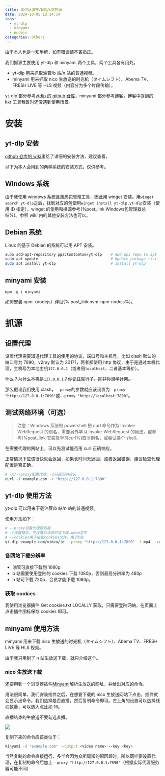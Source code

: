 ```yaml
---
title: 如何从油管/b站/n站抓源
date: 2024-10-05 13:14:34
tags:
  - yt-dlp
  - minyami
  - nodejs
categories: Others
---
```


<meta name="referrer" content="no-referrer" />

由于本人也是一知半解，如有错误请不吝指正。

我们抓源主要使用 yt-dlp 和 minyami 两个工具，两个工具各有用处。

- yt-dlp 用来抓取油管/b 站/n 站的普通视频。
- minyami 用来抓取 nico 生放送的时光机（タイムシフト）、Abema TV、FRESH LIVE 等 HLS 视频（内容分为多个片段传输）。

yt-dlp 部分参考[ytdlp 的 github 仓库](https://github.com/yt-dlp/yt-dlp#readme)，minyami 部分参考[博客](https://blog.wsswms.dev/2020/04/19/Minyami-is-so-lovely/)，博客中提到的 kkr 工具我暂时还没遇到使用场景。

# 安装

## yt-dlp 安装

[github 仓库的 wiki](https://github.com/yt-dlp/yt-dlp/wiki/Installation)里给了详细的安装方法，建议查看。

以下为本人会用到的两种系统的安装方式，仅供参考。

## Windows 系统

由于我使用 windows 系统且熟悉包管理工具，因此用 winget 安装。用`winget search yt-dlp`之后，找到对应的包使用`winget install yt-dlp.yt-dlp`安装（使用 ID 指定），winget 的使用和换源参考{%post_link Windows包管理器总结%}。参照 wiki 内的其他安装方法也可以。

## Debian 系统

Linux 的基于 Debian 的系统可以用 APT 安装。

```sh
sudo add-apt-repository ppa:tomtomtom/yt-dlp    # Add ppa repo to apt
sudo apt update                                 # Update package list
sudo apt install yt-dlp                         # Install yt-dlp
```

## minyami 安装

`npm -g i minyami`

如何安装 npm（nodejs）详见{% post_link nvm-npm-nodejs%}。

# 抓源

## 设置代理

设置代理需要知道代理工具的使用的协议，端口号和主机号，比如 clash 默认的端口号为 7890，v2ray 默认为 20171，两者都使用 http 协议，由于是通过本机代理，主机号为本地主机`127.0.0.1`（或者用`localhost`，二者基本等价）。

~~什么？为什么本机是`127.0.0.1`？你记住就行了，除非你想学计网。~~

那么假设我们使用 clash，`--proxy`的参数就应该设置为`--proxy "http://127.0.0.1:7890"`或`--proxy "http://localhost:7890"`。

## 测试网络环境（可选）

> 注意：Windows 系统的 powershell 把 curl 命令作为 Invoke-WebRequest 的别名，需要另外学习 Invoke-WebRequest 的用法，或参考{%post_link 安装及学习curl%}取消别名，或尝试换个 shell。

在需要代理的网站上，可以先测试能否用 curl 正确响应。

正常情况下应该很快就会返回，如果长时间无返回，或者返回错误，建议检查代理配置是否正确。

```sh
# -x/--proxy配置代理，-I只返回响应头
curl -I example.com -x "http://127.0.0.1:7890"
```

## yt-dlp 使用方法

yt-dlp 可以用来下载油管/b 站/n 站的普通视频。

使用方法如下：

```sh
# --proxy设置代理服务器
# -f设置格式，不设置的话有时会下成.webm文件
# --cookies用于指定cookies文件，用于b站
yt-dlp example.com/video/id --proxy "http://127.0.0.1:7890" -f mp4 --cookies "path/to/your/bilibili cookies.txt"
```

### 各网站下载分辨率

- 油管可直接下载到 1080p
- b 站需要使用登陆的 cookies 下载 1080p，否则最高分辨率为 480p
- n 站可下载 720p，会员才能下载 1080p。

### 获取 cookies

我使用浏览器插件 Get cookies.txt LOCALLY 获取，只需要登陆网站，在页面上点击插件图标保存 cookies 即可。

## minyami 使用方法

minyami 用来下载 nico 生放送的时光机（タイムシフト）、Abema TV、FRESH LIVE 等 HLS 视频。

由于我只用到了 n 站生放送下载，就只介绍这个。

### nico 生放送下载

还要用到一个浏览器插件[Minyami](https://chromewebstore.google.com/detail/minyami/cgejkofhdaffiifhcohjdbbheldkiaed)解析生放送的网址，并给出对应的命令。

用法很简单，我们安装插件之后，在想要下载的 nico 生放送网站下点击，插件就会显示出命令。我们选择是否直播，然后复制命令即可。左上角的设置可以选择线程数量，可以选大点比如 16。

直播结束的生放送不要勾选直播。

<img src="https://gitee.com/dwd1201/image/raw/master/202410070012515.png"/>

复制下来的命令应该类似于：

```sh
minyami -d "example.com" --output <video name> --key <key>
```

当然复制的命令直接运行，多半会因为众所周知的原因超时。所以同样要设置代理，在复制的命令后加上`--proxy "http://127.0.0.1:7890"`（根据实际代理服务器可能不同）
